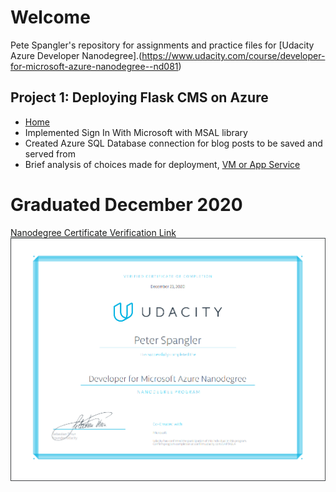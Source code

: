 # Welcome

Pete Spangler's repository for assignments and practice files for [Udacity Azure Developer Nanodegree].(https://www.udacity.com/course/developer-for-microsoft-azure-nanodegree--nd081)

[//]: # (Image References)
[graduation]: ./AzureNanodegree.PNG "Graduation"

## Project 1: Deploying Flask CMS on Azure
- [Home](./Article_CMS_Project)
- Implemented Sign In With Microsoft with MSAL library
- Created Azure SQL Database connection for blog posts to be saved and served from
- Brief analysis of choices made for deployment, [VM or App Service](./Article_CMS_Project/WRITEUP.md/)
# Graduated December 2020
[Nanodegree Certificate Verification Link](https://graduation.udacity.com/confirm/UHPTK6LA)
![Certificate][Graduation]